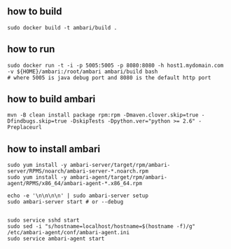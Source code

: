 how to build
--------------------

```
sudo docker build -t ambari/build .
```

how to run
--------------------

```
sudo docker run -t -i -p 5005:5005 -p 8080:8080 -h host1.mydomain.com -v ${HOME}/ambari:/root/ambari ambari/build bash
# where 5005 is java debug port and 8080 is the default http port
```

how to build ambari
----------------------------

```
mvn -B clean install package rpm:rpm -Dmaven.clover.skip=true -Dfindbugs.skip=true -DskipTests -Dpython.ver="python >= 2.6" -Preplaceurl
```

how to install ambari
----------------------------

```
sudo yum install -y ambari-server/target/rpm/ambari-server/RPMS/noarch/ambari-server-*.noarch.rpm
sudo yum install -y ambari-agent/target/rpm/ambari-agent/RPMS/x86_64/ambari-agent-*.x86_64.rpm

echo -e '\n\n\n\n' | sudo ambari-server setup
sudo ambari-server start # or --debug


sudo service sshd start
sudo sed -i "s/hostname=localhost/hostname=$(hostname -f)/g" /etc/ambari-agent/conf/ambari-agent.ini
sudo service ambari-agent start
```

